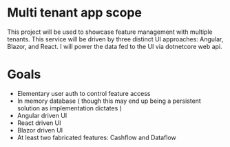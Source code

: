 # Multi tenant app scope

This project will be used to showcase feature management with multiple tenants. This service will be driven by three distinct UI approaches: Angular, Blazor, and React. I will power the data fed to the UI via dotnetcore web api.

# Goals
- Elementary user auth to control feature access
- In memory database ( though this may end up being a persistent solution as implementation dictates )
- Angular driven UI
- React driven UI
- Blazor driven UI
- At least two fabricated features: Cashflow and Dataflow
